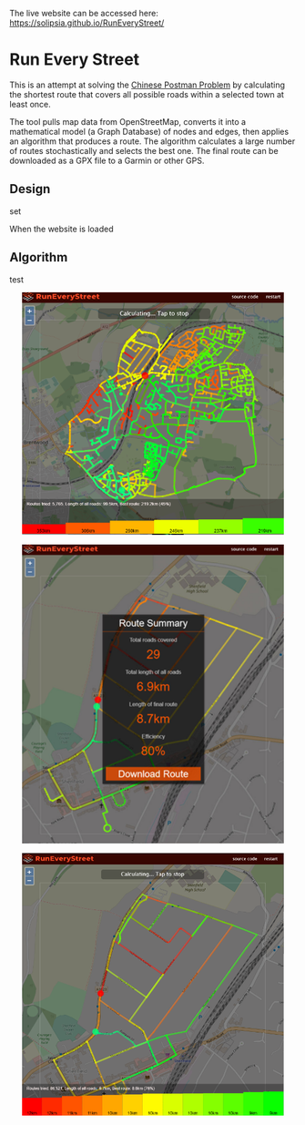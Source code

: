 The live website can be accessed here: https://solipsia.github.io/RunEveryStreet/
# Run Every Street

This is an attempt at solving the [Chinese Postman Problem](https://en.wikipedia.org/wiki/Route_inspection_problem) by calculating the shortest route that covers all possible roads within a selected town at least once.

The tool pulls map data from OpenStreetMap, converts it into a mathematical model (a Graph Database) of nodes and edges, then applies an algorithm that produces a route. The algorithm calculates a large number of routes stochastically and selects the best one. The final route can be downloaded as a GPX file to a Garmin or other GPS.

## Design
set

When the website is loaded

## Algorithm
test
<p align="center">
  <img width="460" src="/docs/Square.png">
</p>
<p align="center">
  <img width="460" src="/docs/DownloadRoute.png"> 
</p>
<p align="center">
  <img width="460" src="/docs/Calculating.png">
</p>
